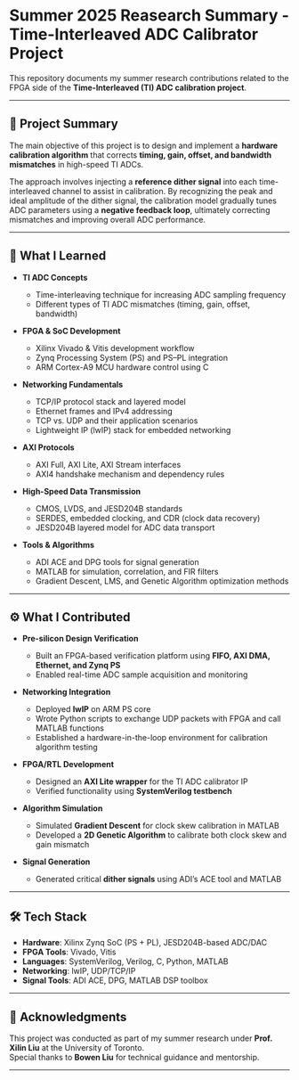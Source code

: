 # Summer 2025 Reasearch Summary - Time-Interleaved ADC Calibrator Project

This repository documents my summer research contributions related to the FPGA side of the **Time-Interleaved (TI) ADC calibration project**.

---

## 📌 Project Summary

The main objective of this project is to design and implement a **hardware calibration algorithm** that corrects **timing, gain, offset, and bandwidth mismatches** in high-speed TI ADCs.  

The approach involves injecting a **reference dither signal** into each time-interleaved channel to assist in calibration. By recognizing the peak and ideal amplitude of the dither signal, the calibration model gradually tunes ADC parameters using a **negative feedback loop**, ultimately correcting mismatches and improving overall ADC performance.

---

## 📖 What I Learned

- **TI ADC Concepts**
  - Time-interleaving technique for increasing ADC sampling frequency
  - Different types of TI ADC mismatches (timing, gain, offset, bandwidth)

- **FPGA & SoC Development**
  - Xilinx Vivado & Vitis development workflow
  - Zynq Processing System (PS) and PS–PL integration
  - ARM Cortex-A9 MCU hardware control using C

- **Networking Fundamentals**
  - TCP/IP protocol stack and layered model
  - Ethernet frames and IPv4 addressing
  - TCP vs. UDP and their application scenarios
  - Lightweight IP (lwIP) stack for embedded networking

- **AXI Protocols**
  - AXI Full, AXI Lite, AXI Stream interfaces
  - AXI4 handshake mechanism and dependency rules

- **High-Speed Data Transmission**
  - CMOS, LVDS, and JESD204B standards
  - SERDES, embedded clocking, and CDR (clock data recovery)
  - JESD204B layered model for ADC data transport

- **Tools & Algorithms**
  - ADI ACE and DPG tools for signal generation
  - MATLAB for simulation, correlation, and FIR filters
  - Gradient Descent, LMS, and Genetic Algorithm optimization methods

---

## ⚙️ What I Contributed

- **Pre-silicon Design Verification**
  - Built an FPGA-based verification platform using **FIFO, AXI DMA, Ethernet, and Zynq PS**  
  - Enabled real-time ADC sample acquisition and monitoring

- **Networking Integration**
  - Deployed **lwIP** on ARM PS core  
  - Wrote Python scripts to exchange UDP packets with FPGA and call MATLAB functions  
  - Established a hardware-in-the-loop environment for calibration algorithm testing

- **FPGA/RTL Development**
  - Designed an **AXI Lite wrapper** for the TI ADC calibrator IP  
  - Verified functionality using **SystemVerilog testbench**

- **Algorithm Simulation**
  - Simulated **Gradient Descent** for clock skew calibration in MATLAB
  - Developed a **2D Genetic Algorithm** to calibrate both clock skew and gain mismatch

- **Signal Generation**
  - Generated critical **dither signals** using ADI’s ACE tool and MATLAB

---

## 🛠️ Tech Stack

- **Hardware**: Xilinx Zynq SoC (PS + PL), JESD204B-based ADC/DAC  
- **FPGA Tools**: Vivado, Vitis  
- **Languages**: SystemVerilog, Verilog, C, Python, MATLAB  
- **Networking**: lwIP, UDP/TCP/IP  
- **Signal Tools**: ADI ACE, DPG, MATLAB DSP toolbox

---

## 📜 Acknowledgments

This project was conducted as part of my summer research under **Prof. Xilin Liu** at the University of Toronto.  
Special thanks to **Bowen Liu** for technical guidance and mentorship.  

---
